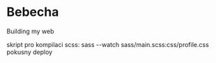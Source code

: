 # Bebecha
Building my web

skript pro kompilaci scss: 
sass --watch sass/main.scss:css/profile.css 
pokusny deploy
